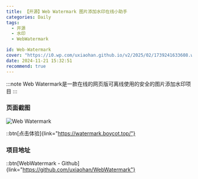 ```yaml
---
title: 【开源】Web Watermark 图片添加水印在线小助手
categories: Daily
tags:
  - 开源
  - 水印
  - WebWatermark

id: Web-Watermark
cover: "https://i0.wp.com/uxiaohan.github.io/v2/2025/02/1739241633608.webp"
date: 2024-11-21 15:32:51
recommend: true
---
```


:::note
Web Watermark是一款在线的网页版可离线使用的安全的图片添加水印项目
:::

### 页面截图

![Web Watermark](https://i0.wp.com/uxiaohan.github.io/v2/2024/11/1732174890.webp)

::btn[点击体验]{link="https://watermark.boycot.top/"}

### 项目地址

::btn[WebWatermark - Github]{link="https://github.com/uxiaohan/WebWatermark"}
